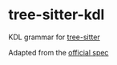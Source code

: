 # tree-sitter-kdl

KDL grammar for [tree-sitter](https://github.com/tree-sitter/tree-sitter)

Adapted from the [official spec](https://github.com/kdl-org/kdl/blob/main/SPEC.md)
